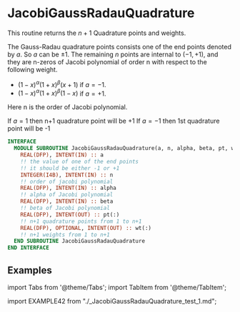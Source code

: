 # JacobiGaussRadauQuadrature

This routine returns the $n+1$ Quadrature points and weights.

The Gauss-Radau quadrature points consists one of the end points denoted
by $a$. So $a$ can be $\pm 1$. The remaining $n$ points are internal to $(-1, +1)$, and they are n-zeros of Jacobi  polynomial of order n with
respect to the following weight.

- $(1-x)^{\alpha} (1+x)^{\beta} (x+1)$ if $a=-1$.
- $(1-x)^{\alpha} (1+x)^{\beta} (1-x)$ if $a=+1$.

 Here n is the order of Jacobi polynomial.

 If $a=1$ then n+1 quadrature point will be +1
 If $a=-1$ then 1st quadrature point will be -1

```fortran
INTERFACE
  MODULE SUBROUTINE JacobiGaussRadauQuadrature(a, n, alpha, beta, pt, wt)
    REAL(DFP), INTENT(IN) :: a
    !! the value of one of the end points
    !! it should be either -1 or +1
    INTEGER(I4B), INTENT(IN) :: n
    !! order of jacobi polynomial
    REAL(DFP), INTENT(IN) :: alpha
    !! alpha of Jacobi polynomial
    REAL(DFP), INTENT(IN) :: beta
    !! beta of Jacobi polynomial
    REAL(DFP), INTENT(OUT) :: pt(:)
    !! n+1 quadrature points from 1 to n+1
    REAL(DFP), OPTIONAL, INTENT(OUT) :: wt(:)
    !! n+1 weights from 1 to n+1
  END SUBROUTINE JacobiGaussRadauQuadrature
END INTERFACE
```

## Examples

import Tabs from '@theme/Tabs';
import TabItem from '@theme/TabItem';

<Tabs>
<TabItem value="example" label="️܀ See example">

import EXAMPLE42 from "./_JacobiGaussRadauQuadrature_test_1.md";

<EXAMPLE42 />

</TabItem>

<TabItem value="close" label="↢ " default>

</TabItem>
</Tabs>

